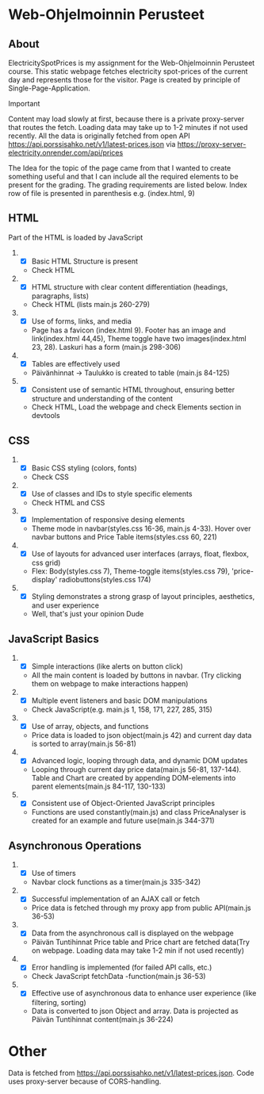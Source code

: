 # Web-Ohjelmoinnin Perusteet

## About
ElectricitySpotPrices is my assignment for the Web-Ohjelmoinnin Perusteet course. This static webpage fetches electricity spot-prices of the current day and represents those for the visitor. Page is created by principle of Single-Page-Application.

>[!IMPORTANT]
Content may load slowly at first, because there is a private proxy-server that routes the fetch. Loading data may take up to 1-2 minutes if not used recently. All the data is originally fetched from open API https://api.porssisahko.net/v1/latest-prices.json via https://proxy-server-electricity.onrender.com/api/prices

The Idea for the topic of the page came from that I wanted to create something useful and that I can include all the required elements to be present for the grading. The grading requirements are listed below. Index row of file is presented in parenthesis e.g. (index.html, 9)

## HTML
Part of the HTML is loaded by JavaScript

1. - [x] Basic HTML Structure is present
    - Check HTML
2. - [x] HTML structure with clear content differentiation (headings, paragraphs, lists)
    - Check HTML (lists main.js 260-279)
3. - [x] Use of forms, links, and media
    - Page has a favicon (index.html 9). Footer has an image and link(index.html 44,45), Theme toggle have two images(index.html 23, 28). Laskuri has a form (main.js 298-306)
4. - [x] Tables are effectively used
    - Päivänhinnat -> Taulukko is created to table (main.js 84-125)
5. - [x] Consistent use of semantic HTML throughout, ensuring better structure and understanding of the content
    - Check HTML, Load the webpage and check Elements section in devtools

## CSS

1. - [x] Basic CSS styling (colors, fonts)
    - Check CSS
2. - [x] Use of classes and IDs to style specific elements
    - Check HTML and CSS
3. - [x] Implementation of responsive desing elements
    - Theme mode in navbar(styles.css 16-36, main.js 4-33). Hover over navbar buttons and Price Table items(styles.css 60, 221)
4. - [x] Use of layouts for advanced user interfaces (arrays, float, flexbox, css grid)
    - Flex: Body(styles.css 7), Theme-toggle items(styles.css 79), 'price-display' radiobuttons(styles.css 174)
5. - [x] Styling demonstrates a strong grasp of layout principles, aesthetics, and user experience
    - Well, that's just your opinion Dude

## JavaScript Basics

1. - [x] Simple interactions (like alerts on button click)
    - All the main content is loaded by buttons in navbar. (Try clicking them on webpage to make interactions happen)
2. - [x] Multiple event listeners and basic DOM manipulations
    - Check JavaScript(e.g. main.js 1, 158, 171, 227, 285, 315)
3. - [x] Use of array, objects, and functions
    - Price data is loaded to json object(main.js 42) and current day data is sorted to array(main.js 56-81)
4. - [x] Advanced logic, looping through data, and dynamic DOM updates
    - Looping through current day price data(main.js 56-81, 137-144). Table and Chart are created by appending DOM-elements into parent elements(main.js 84-117, 130-133)
5. - [x] Consistent use of Object-Oriented JavaScript principles
    - Functions are used constantly(main.js) and class PriceAnalyser is created for an example and future use(main.js 344-371)

## Asynchronous Operations

1. - [x] Use of timers
    - Navbar clock functions as a timer(main.js 335-342)
2. - [x] Successful implementation of an AJAX call or fetch
    - Price data is fetched through my proxy app from public API(main.js 36-53)
3. - [x] Data from the asynchronous call is displayed on the webpage
    - Päivän Tuntihinnat Price table and Price chart are fetched data(Try on webpage. Loading data may take 1-2 min if not used recently)
4. - [x] Error handling is implemented (for failed API calls, etc.)
    - Check JavaScript fetchData -function(main.js 36-53)
5. - [x] Effective use of asynchronous data to enhance user experience (like filtering, sorting)
    - Data is converted to json Object and array. Data is projected as Päivän Tuntihinnat content(main.js 36-224)

# Other

Data is fetched from https://api.porssisahko.net/v1/latest-prices.json. Code uses proxy-server because of CORS-handling.